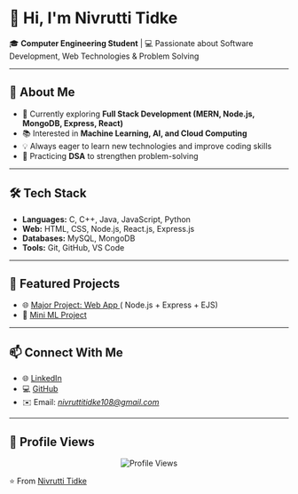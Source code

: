 # 👋 Hi, I'm Nivrutti Tidke  

🎓 **Computer Engineering Student** | 💻 Passionate about Software Development, Web Technologies & Problem Solving  

---

## 🚀 About Me
- 🔭 Currently exploring **Full Stack Development (MERN, Node.js, MongoDB, Express, React)**  
- 📚 Interested in **Machine Learning, AI, and Cloud Computing**  
- 💡 Always eager to learn new technologies and improve coding skills  
- 🌱 Practicing **DSA** to strengthen problem-solving  

---

## 🛠️ Tech Stack
- **Languages:** C, C++, Java, JavaScript, Python  
- **Web:** HTML, CSS, Node.js, React.js, Express.js  
- **Databases:** MySQL, MongoDB  
- **Tools:** Git, GitHub, VS Code 

---

## 📂 Featured Projects
- 🌐 [Major Project: Web App ](#) ( Node.js + Express + EJS)  
- 🤖 [Mini ML Project](#)  

---

## 📫 Connect With Me
- 🌐 [LinkedIn](https://www.linkedin.com/in/nivrutti-tidke/)  
- 💻 [GitHub](https://github.com/nivruttitidke)  
- ✉️ Email: *nivruttitidke108@gmail.com*  

---
## 👀 Profile Views  

<p align="center">
  <img src="https://komarev.com/ghpvc/?username=nivrutti-tidke&style=for-the-badge&color=blue" alt="Profile Views"/>
</p>

⭐️ From [Nivrutti Tidke](https://github.com/your-username)  
